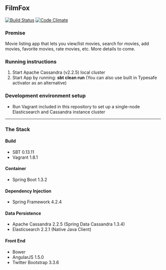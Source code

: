 ## FilmFox

[![Build Status](https://travis-ci.org/ddubson/film-fox.svg?branch=master)](https://travis-ci.org/ddubson/film-fox)
[![Code Climate](https://codeclimate.com/github/ddubson/film-fox/badges/gpa.svg)](https://codeclimate.com/github/ddubson/film-fox)

### Premise

Movie listing app that lets you view/list movies, search for movies, add movies, favorite movies, rate movies, etc. More details to come.

### Running instructions
1. Start Apache Cassandra (v2.2.5) local cluster
2. Start App by running: **sbt clean run** (You can also use built in Typesafe activator as an alternative)

### Development environment setup
- Run Vagrant included in this repository to set up a single-node Elasticsearch and Cassandra instance cluster

***
### The Stack
#### Build
* SBT 0.13.11
* Vagrant 1.8.1
#### Container
* Spring Boot 1.3.2
#### Dependency Injection
* Spring Framework 4.2.4
#### Data Persistence
* Apache Cassandra 2.2.5 (Spring Data Cassandra 1.3.4)
* Elasticsearch 2.2.1 (Native Java Client)
#### Front End
* Bower
* AngularJS 1.5.0
* Twitter Bootstrap 3.3.6